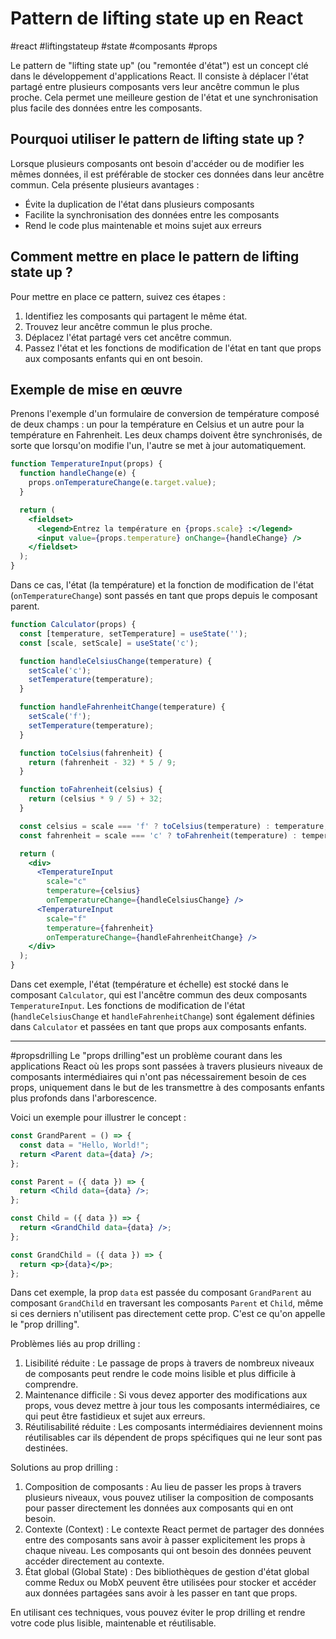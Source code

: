 # Pattern de lifting state up en React

#react #liftingstateup #state  #composants #props


Le pattern de "lifting state up" (ou "remontée d'état") est un concept clé dans le développement d'applications React. Il consiste à déplacer l'état partagé entre plusieurs composants vers leur ancêtre commun le plus proche. Cela permet une meilleure gestion de l'état et une synchronisation plus facile des données entre les composants.

## Pourquoi utiliser le pattern de lifting state up ?

Lorsque plusieurs composants ont besoin d'accéder ou de modifier les mêmes données, il est préférable de stocker ces données dans leur ancêtre commun. Cela présente plusieurs avantages :

- Évite la duplication de l'état dans plusieurs composants
- Facilite la synchronisation des données entre les composants
- Rend le code plus maintenable et moins sujet aux erreurs

## Comment mettre en place le pattern de lifting state up ?

Pour mettre en place ce pattern, suivez ces étapes :

1. Identifiez les composants qui partagent le même état.
2. Trouvez leur ancêtre commun le plus proche.
3. Déplacez l'état partagé vers cet ancêtre commun.
4. Passez l'état et les fonctions de modification de l'état en tant que props aux composants enfants qui en ont besoin.

## Exemple de mise en œuvre

Prenons l'exemple d'un formulaire de conversion de température composé de deux champs : un pour la température en Celsius et un autre pour la température en Fahrenheit. Les deux champs doivent être synchronisés, de sorte que lorsqu'on modifie l'un, l'autre se met à jour automatiquement.

```jsx
function TemperatureInput(props) {
  function handleChange(e) {
    props.onTemperatureChange(e.target.value);
  }

  return (
    <fieldset>
      <legend>Entrez la température en {props.scale} :</legend>
      <input value={props.temperature} onChange={handleChange} />
    </fieldset>
  );
}
```

Dans ce cas, l'état (la température) et la fonction de modification de l'état (`onTemperatureChange`) sont passés en tant que props depuis le composant parent.

```jsx
function Calculator(props) {
  const [temperature, setTemperature] = useState('');
  const [scale, setScale] = useState('c');

  function handleCelsiusChange(temperature) {
    setScale('c');
    setTemperature(temperature);
  }

  function handleFahrenheitChange(temperature) {
    setScale('f');
    setTemperature(temperature);
  }

  function toCelsius(fahrenheit) {
    return (fahrenheit - 32) * 5 / 9;
  }

  function toFahrenheit(celsius) {
    return (celsius * 9 / 5) + 32;
  }

  const celsius = scale === 'f' ? toCelsius(temperature) : temperature;
  const fahrenheit = scale === 'c' ? toFahrenheit(temperature) : temperature;

  return (
    <div>
      <TemperatureInput
        scale="c"
        temperature={celsius}
        onTemperatureChange={handleCelsiusChange} />
      <TemperatureInput
        scale="f"
        temperature={fahrenheit}
        onTemperatureChange={handleFahrenheitChange} />
    </div>
  );
}
```

Dans cet exemple, l'état (température et échelle) est stocké dans le composant `Calculator`, qui est l'ancêtre commun des deux composants `TemperatureInput`. Les fonctions de modification de l'état (`handleCelsiusChange` et `handleFahrenheitChange`) sont également définies dans `Calculator` et passées en tant que props aux composants enfants.

___

#propsdrilling 
Le "props drilling"est un problème courant dans les applications React où les props sont passées à travers plusieurs niveaux de composants intermédiaires qui n'ont pas nécessairement besoin de ces props, uniquement dans le but de les transmettre à des composants enfants plus profonds dans l'arborescence.

Voici un exemple pour illustrer le concept :

```jsx
const GrandParent = () => {
  const data = "Hello, World!";
  return <Parent data={data} />;
};

const Parent = ({ data }) => {
  return <Child data={data} />;
};

const Child = ({ data }) => {
  return <GrandChild data={data} />;
};

const GrandChild = ({ data }) => {
  return <p>{data}</p>;
};
```

Dans cet exemple, la prop `data` est passée du composant `GrandParent` au composant `GrandChild` en traversant les composants `Parent` et `Child`, même si ces derniers n'utilisent pas directement cette prop. C'est ce qu'on appelle le "prop drilling".

Problèmes liés au prop drilling :
1. Lisibilité réduite : Le passage de props à travers de nombreux niveaux de composants peut rendre le code moins lisible et plus difficile à comprendre.
2. Maintenance difficile : Si vous devez apporter des modifications aux props, vous devez mettre à jour tous les composants intermédiaires, ce qui peut être fastidieux et sujet aux erreurs.
3. Réutilisabilité réduite : Les composants intermédiaires deviennent moins réutilisables car ils dépendent de props spécifiques qui ne leur sont pas destinées.

Solutions au prop drilling :
1. Composition de composants : Au lieu de passer les props à travers plusieurs niveaux, vous pouvez utiliser la composition de composants pour passer directement les données aux composants qui en ont besoin.
2. Contexte (Context) : Le contexte React permet de partager des données entre des composants sans avoir à passer explicitement les props à chaque niveau. Les composants qui ont besoin des données peuvent accéder directement au contexte.
3. État global (Global State) : Des bibliothèques de gestion d'état global comme Redux ou MobX peuvent être utilisées pour stocker et accéder aux données partagées sans avoir à les passer en tant que props.

En utilisant ces techniques, vous pouvez éviter le prop drilling et rendre votre code plus lisible, maintenable et réutilisable.

 

